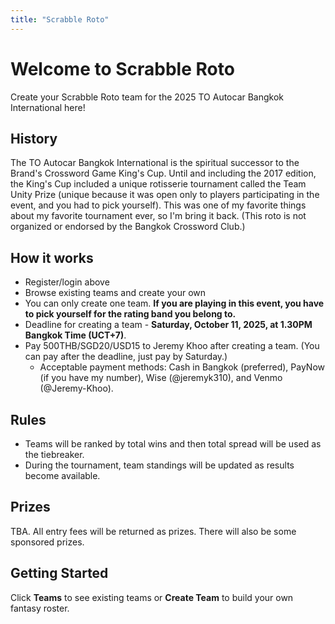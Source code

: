 ```yaml
---
title: "Scrabble Roto"
---
```


# Welcome to Scrabble Roto

Create your Scrabble Roto team for the 2025 TO Autocar Bangkok International here!

## History
The TO Autocar Bangkok International is the spiritual successor to the Brand's Crossword Game King's Cup. Until and including the 2017 edition, the King's Cup included a unique rotisserie tournament called the Team Unity Prize (unique because it was open only to players participating in the event, and you had to pick yourself). This was one of my favorite things about my favorite tournament ever, so I'm bring it back. (This roto is not organized or endorsed by the Bangkok Crossword Club.)

## How it works
- Register/login above
- Browse existing teams and create your own
- You can only create one team. **If you are playing in this event, you have to pick yourself for the rating band you belong to.**
- Deadline for creating a team - **Saturday, October 11, 2025, at 1.30PM Bangkok Time (UCT+7)**.
- Pay 500THB/SGD20/USD15 to Jeremy Khoo after creating a team. (You can pay after the deadline, just pay by Saturday.)
    - Acceptable payment methods: Cash in Bangkok (preferred), PayNow (if you have my number), Wise (@jeremyk310), and Venmo (@Jeremy-Khoo).

## Rules
- Teams will be ranked by total wins and then total spread will be used as the tiebreaker.
- During the tournament, team standings will be updated as results become available.

## Prizes

TBA. All entry fees will be returned as prizes. There will also be some sponsored prizes.

<!--
With 72 teams:

| Place | Prize |
|-------|-------|
| 1st   | $400  |
| 2nd   | $260  |
| 3rd   | $190  |
| 4th   | $140  |
| 5th   | $110  |
| 6th   | $85   |
| 7th   | $65   |
| 8th   | $40   |
| 9th   | $20   |
-->

## Getting Started
Click **Teams** to see existing teams or **Create Team** to build your own fantasy roster.
